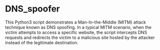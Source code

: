 # DNS_spoofer
This Python3 script demonstrates a Man-In-the-Middle (MITM) attack technique known as DNS spoofing. In a typical MITM scenario, when the victim attempts to access a specific website, the script intercepts DNS requests and redirects the victim to a malicious site hosted by the attacker instead of the legitimate destination.
